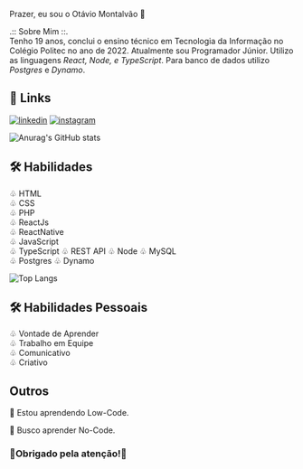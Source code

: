 
Prazer, eu sou o Otávio Montalvão 🚀

 .:: Sobre Mim ::.                                                  
Tenho 19 anos, conclui o ensino técnico em Tecnologia da Informação no Colégio Politec no ano de 2022. Atualmente sou Programador Júnior. Utilizo as linguagens *React, Node, e TypeScript*. Para banco de dados utilizo *Postgres* e *Dynamo*.



## 🔗 Links
[![linkedin](https://img.shields.io/badge/linkedin-0A66C2?style=for-the-badge&logo=linkedin&logoColor=white)](https://www.linkedin.com/in/otávio-montalvão-10355a207)
[![instagram](https://img.shields.io/badge/instagram-F56040?style=for-the-badge&logo=instagram&logoColor=white)](https://www.instagram.com/omontalvao_/)

![Anurag's GitHub stats](https://github-readme-stats.vercel.app/api?username=otavio16design&show_icons=true&theme=radical&include_all_commits=true)

## 🛠 Habilidades
♧ HTML                                                  
♧ CSS                                                  
♧ PHP                                                  
♧ ReactJs                                                  
♧ ReactNative  
♧ JavaScript  
♧ TypeScript
♧ REST API
♧ Node
♧ MySQL                                                  
♧ Postgres                                                                                                                                                                                                          ♧ Dynamo

![Top Langs](https://github-readme-stats.vercel.app/api/top-langs/?username=otavio16design&layout=compact&theme=radical)

## 🛠 Habilidades Pessoais
♧ Vontade de Aprender                                                  
♧ Trabalho em Equipe                                                  
♧ Comunicativo                                                  
♧ Criativo                                        


## Outros
🧠 Estou aprendendo Low-Code.

💭 Busco aprender No-Code.

### 🚀Obrigado pela atenção!🚀
